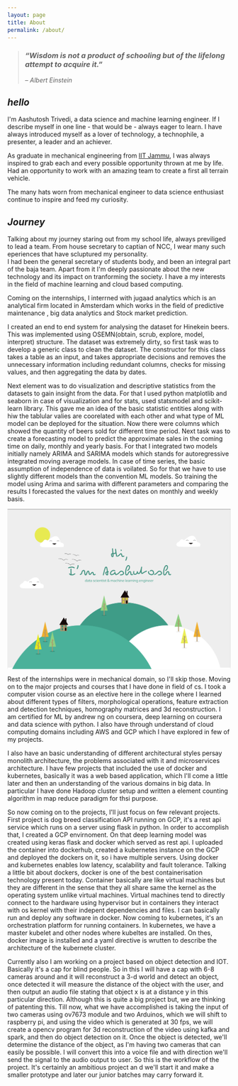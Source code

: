 ```yaml
---
layout: page
title: About
permalink: /about/
---
```

<!-- ![alt text](images/author.jpg) -->


> ### *“Wisdom is not a product of schooling but of the lifelong attempt to acquire it.”*
> *– Albert Einstein*

## *hello*
I'm Aashutosh Trivedi, a data science and machine learning engineer.
If I describe myself in one line - that would be - always eager to learn. I have always introduced myself as a lover of technology, a technophile, a presenter, a leader and an achiever.

As graduate in mechanical engineering from [IIT Jammu](iitjammu.ac.in), I was always inspired to grab each and every possible opportunity thrown at me by life. Had an opportunity to work with an amazing team to create a first all terrain vehicle.  

The many hats worn from mechanical engineer to data science enthusiast continue to inspire and feed my curiosity.




## *Journey*

Talking about my journey staring out from my school life, always previliged to lead a team. From house secretary to captian of NCC, I wear many such eperiences that have scluptured my personality.  
I had been the general secretary of students body, and been an integral part of the baja team. Apart from it I'm deeply passionate about the new technology and its impact on tranforming the society. I have a my interests in the field of machine learning and cloud based computing.

Coming on the internships, I interrned with jugaad analytics which is an analytical firm located in Amsterdam which works in the field of predictive maintenance , big data analytics and Stock market prediction.

I created an end to end system for analysing the dataset for Hinekein beers. This was implemented using OSEMN(obtain, scrub, explore, model, interpret) structure. The dataset was extremely dirty, so first task was to develop a generic class to clean the dataset. The constructor for this class takes a table as an input, and takes appropriate decisions and removes the unnecessary information including redundant columns, checks for missing values, and then aggregating the data by dates.

Next element was to do visualization and descriptive statistics from the datasets to gain insight from the data. For that I used python matplotlib and seaborn in case of visualization and for stats, used statsmodel and scikit-learn library.
This gave me an idea of the basic statistic entities along with hiw the tablular valies are coorelated with each other and what type of ML model can be deployed for the situation.
Now there were columns which showed the quantity of beers sold for different time period. Next task was to create a forecasting model to predict the approximate sales in the coming time on daily, monthly and yearly basis. For that I integrated two models initially namely ARIMA and SARIMA models which stands for autoregressive integrated moving average models. In case of time series, the basic assumption of independence of data is voilated. So for that we have to use slightly different models than the convention ML models.
So training the model using Arima and sarima with different parameters and comparing the results I forecasted the values for the next dates on monthly and weekly basis.

<img align ="center" src = "/images/me.png">

Rest of the internships were in mechanical domain, so I'll skip those. Moving on to the major projects and courses that I have done in field of cs.
I took a computer vision course as an elective here in the college where I learned about different types of filters, morphological operations, feature extraction and detection techniques, homography matrices and 3d reconstruction. I am certified for ML by andrew ng on coursera, deep learning on coursera and data science with python. I also have through understand of cloud computing domains including AWS and GCP which I have explored in few of my projects.

I also have an basic understanding of different architectural styles persay monolith architecture, the problems associated with it and microservices architecture. I have few projects that included the use of docker and kubernetes, basically it was a web based application, which I'll come a little later and then an understanding of the various domains in big data. In particular I have done Hadoop cluster setup and written a element counting algorithm in map reduce paradigm for thsi purpose.

So now coming on to the projects, I'll just focus on few relevant projects.
First project is dog breed classification API running on GCP, it's a rest api service which runs on a server using flask in python. In order to accomplish that, I created a GCP envirnoment. On that deep learning model was created using keras flask and docker which served as rest api. I uploaded the container into dockerhub, created a kubernetes instance on the GCP and deployed the dockers on it, so i have multiple servers. Using docker and kubernetes enables low latency, scalability and fault tolerance.
Talking a little bit about dockers, docker is one of the best containerisation technology present today. Container basically are like virtual machines but they are different in the sense that they all share same the kernel as the operating system unlike virtual machines. Virtual machines tend to directly connect to the hardware using hypervisor but in containers they interact with os kernel with their indepent dependencies and files. I can basically run and deploy any software in docker. Now coming to kubernetes, it's an orchestration platform for running containers. In kubernetes, we have a master kubelet and other nodes where kubeltes are installed. On thes, docker image is installed and a yaml directive is wrutten to describe the architecture of the kubernete cluster.

Currently also I am working on a project based on object detection and IOT. Basically it's a cap for blind people. So in this I will have a cap with 6-8 cameras around and it will reconstruct a 3-d world and detect an object, once detected it will measure the distance of the object with the user, and then output an audio file stating that object x is at a distance y in this particular direction. Although this is quite a big project but, we are thinking of patenting this. Till now, what we have accomplished is taking the input of two cameras using ov7673 module and two Arduinos, which we will shift to raspberry pi, and using the video which is generated at 30 fps, we will create a opencv program for 3d reconstruction of the video using kafka and spark, and then do object detection on it. Once the object is detected, we'll determine the distance of the object, as I'm having two cameras that can easily be possible. I will convert this into a voice file and with direction we'll send the signal to the audio output to user. So this is the workflow of the project. It's certainly an ambitious project an d we'll start it and make a smaller prototype and later our junior batches may carry forward it.
